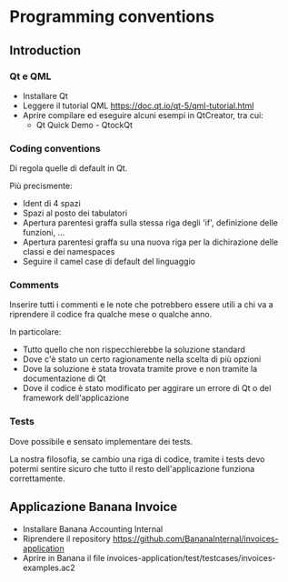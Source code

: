# Programming conventions

## Introduction

### Qt e QML

* Installare Qt
* Leggere il tutorial QML https://doc.qt.io/qt-5/qml-tutorial.html
* Aprire compilare ed eseguire alcuni esempi in QtCreator, tra cui: 
   * Qt Quick Demo - QtockQt

### Coding conventions

Di regola quelle di default in Qt.

Più precismente:

* Ident di 4 spazi
* Spazi al posto dei tabulatori
* Apertura parentesi graffa sulla stessa riga degli 'if', definizione delle funzioni, ...
* Apertura parentesi graffa su una nuova riga per la dichirazione delle classi e dei namespaces
* Seguire il camel case di default del linguaggio

### Comments

Inserire tutti i commenti e le note che potrebbero essere utili a chi va a riprendere il codice fra qualche mese o qualche anno.

In particolare:

* Tutto quello che non rispecchierebbe la soluzione standard
* Dove c'è stato un certo ragionamente nella scelta di più opzioni
* Dove la soluzione è stata trovata tramite prove e non tramite la documentazione di Qt
* Dove il codice è stato modificato per aggirare un errore di Qt o del framework dell'applicazione

### Tests

Dove possibile e sensato implementare dei tests.

La nostra filosofia, se cambio una riga di codice, tramite i tests devo potermi sentire sicuro che tutto il resto dell'applicazione funziona correttamente.

## Applicazione Banana Invoice

* Installare Banana Accounting Internal
* Riprendere il repository https://github.com/BananaInternal/invoices-application
* Aprire in Banana il file invoices-application/test/testcases/invoices-examples.ac2




